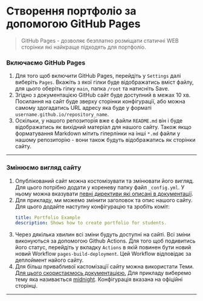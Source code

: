 # Створення портфоліо за допомогою GitHub Pages
> GitHub Pages - дозволяє безплатно розміщати статичні WEB сторінки які найкраще підходять для портфоліо.

### Включаємо GitHub Pages
1. Для того щоб включити GitHub Pages, перейдіть у `Settings` далі виберіть `Pages`. Вкажіть з якої гілки буде відображатись вміст файлу, для цього оберіть гілку `main`, папка `/root` та натисніть Save.
2. Згідно з документацією GitHub сайт буде доступний в межах 10 хв. Посилання на сайт буде зверху сторінки конфігурації, або можна самому здогадатись URL адресу яка буде у форматі `username.github.io/repository_name`.
3. Оскільки, у нашого репозиторія вже є файли `README.md` він і буде відображатись як вихідний матеріал для нашого сайту. Також якщо форматування Markdown мітить гіперлінки на інші `*.md` файли у нашому репозиторію - вони також будуть відображатись як сторінки сайту.
---

### Змінюємо вигляд сайту
1. Опублікований сайт можна костомізувати та змінювати його вигляд. Для цього потрібно додати у кореневу папку файл `_config.yml`. У ньому можна вказувати [певні директиви які описані в документації](https://docs.github.com/en/pages/quickstart).
2. Для прикладу, ми можемо змінити заголовок та опис нашого сайту. Для цього додайте наступну конфігурацію та зробіть коміт:
    ```yml
    title: Portfolio Example
    description: Shows how to create portfolio for students.
    ```
3. Через дякілька хвилин всі зміни будуть доступні на сайті. Всі зміни виконуються за допомогою Github Actions. Для того щоб подивитись його статус, перейдіть у вкладку `Actions` в якій повинен бути новий новий Workflow `pages-build-deployment`. Цей Workflow відповідає за деплоймент найого сайту.
4. Для більш привабливої кастомізації сайту можна використати Теми. [Для цього скористаємось документацією.](https://docs.github.com/en/pages/setting-up-a-github-pages-site-with-jekyll/adding-a-theme-to-your-github-pages-site-using-jekyll) Для прикладу виберемо тему яка називається [midnight](https://github.com/pages-themes/midnight). Конфігурація вказана на офіційні сторінці.
---